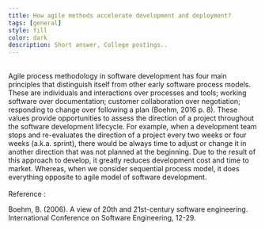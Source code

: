 ```yaml
---
title: How agile methods accelerate development and deployment?
tags: [general]
style: fill
color: dark
description: Short answer, College postings..
---
```


<br>
Agile process methodology in software development has four main principles that distinguish itself from other early software process models. These are individuals and interactions over processes and tools; working software over documentation; customer collaboration over negotiation; responding to change over following a plan (Boehm, 2016 p. 8). These values provide opportunities to assess the direction of a project throughout the software development lifecycle. For example, when a development team stops and re-evaluates the direction of a project every two weeks or four weeks (a.k.a. sprint), there would be always time to adjust or change it in another direction that was not planned at the beginning. Due to the result of this approach to develop, it greatly reduces development cost and time to market. Whereas, when we consider sequential process model, it does everything opposite to agile model of software development.

<br>
<br>
Reference :

Boehm, B. (2006). A view of 20th and 21st-century software engineering. <br>
International Conference on Software Engineering, 12-29.
